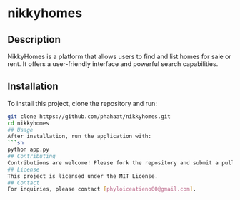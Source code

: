 # nikkyhomes
## Description
NikkyHomes is a platform that allows users to find and list homes for sale or rent. It offers a user-friendly interface and powerful search capabilities.
## Installation
To install this project, clone the repository and run:
```sh
git clone https://github.com/phahaat/nikkyhomes.git
cd nikkyhomes
## Usage
After installation, run the application with:
```sh
python app.py
## Contributing
Contributions are welcome! Please fork the repository and submit a pull request.
## License
This project is licensed under the MIT License.
## Contact
For inquiries, please contact [phyloiceatieno00@gmail.com].
